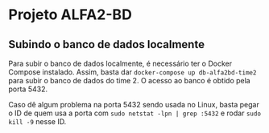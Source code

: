 # Projeto ALFA2-BD

## Subindo o banco de dados localmente

Para subir o banco de dados localmente, é necessário ter o Docker Compose instalado. Assim, basta dar `docker-compose up db-alfa2bd-time2` para subir o banco de dados do time 2. O acesso ao banco é obtido pela porta 5432.

Caso dê algum problema na porta 5432 sendo usada no Linux, basta pegar o ID de quem usa a porta com `sudo netstat -lpn | grep :5432` e rodar `sudo kill -9` nesse ID.
